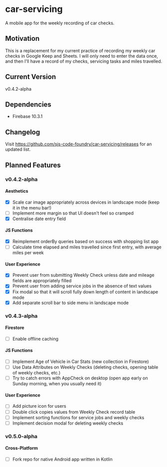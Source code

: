 # car-servicing
A mobile app for the weekly recording of car checks.
## Motivation
This is a replacement for my current practice of recording my weekly car checks in Google Keep and Sheets.  I will only need to enter the data once, and then I'll have a record of my checks, servicing tasks and miles travelled.
## Current Version
v0.4.2-alpha
## Dependencies
- Firebase 10.3.1
## Changelog
Visit https://github.com/sjs-code-foundry/car-servicing/releases for an updated list.
## Planned Features
### v0.4.2-alpha
#### Aesthetics
- [x] Scale car image appropriately across devices in landscape mode (keep it in the menu bar!)
- [ ] Implement more margin so that UI doesn't feel so cramped
- [x] Centralise date entry field
#### JS Functions
- [x] Reimplement orderBy queries based on success with shopping list app
- [ ] Calculate time elapsed and miles travelled since first entry, with average miles per week
#### User Experience
- [x] Prevent user from submitting Weekly Check unless date and mileage fields are appropriately filled
- [x] Prevent user from adding service jobs in the absence of text values
- [x] Fix modal so that it will scroll fully down length of content in landscape mode
- [x] Add separate scroll bar to side menu in landscape mode
### v0.4.3-alpha
#### Firestore
- [ ] Enable offline caching
#### JS Functions
- [ ] Implement Age of Vehicle in Car Stats (new collection in Firestore)
- [ ] Use Data Attributes on Weekly Checks (deleting checks, opening table of weekly checks, etc.)
- [ ] Try to catch errors with AppCheck on desktop (open app early on Sunday morning, when you usually need it)
#### User Experience
- [ ] Add picture icon for users
- [ ] Double click copies values from Weekly Check record table
- [ ] Implement sorting functions for service jobs and weekly checks
- [ ] Implement decision modal for deleting weekly checks
### v0.5.0-alpha
#### Cross-Platform
- [ ] Fork repo for native Android app written in Kotlin
